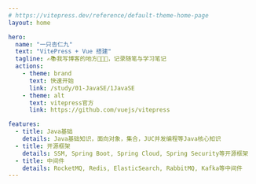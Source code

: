 ```yaml
---
# https://vitepress.dev/reference/default-theme-home-page
layout: home

hero:
  name: "一只杏仁九"
  text: "VitePress + Vue 搭建"
  tagline: ✍️📚我写博客的地方🤪🤪🤪，记录随笔与学习笔记
  actions:
    - theme: brand
      text: 快速开始
      link: /study/01-JavaSE/1JavaSE
    - theme: alt
      text: vitepress官方
      link: https://github.com/vuejs/vitepress

features:
  - title: Java基础
    details: Java基础知识，面向对象，集合，JUC并发编程等Java核心知识
  - title: 开源框架
    details: SSM, Spring Boot, Spring Cloud, Spring Security等开源框架
  - title: 中间件
    details: RocketMQ, Redis, ElasticSearch, RabbitMQ, Kafka等中间件
---
```


<template>
<L2D />
</template>
